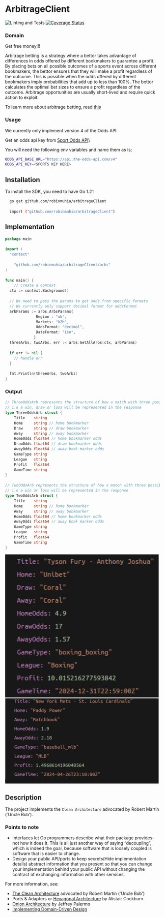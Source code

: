 # ArbitrageClient

![Linting and Tests](https://github.com/robinmuhia/arbitrageClient/actions/workflows/ci.yml/badge.svg)
[![Coverage Status](https://coveralls.io/repos/github.com/robinmuhia/arbitrageClientactions/badge.svg?branch=main)](https://coveralls.io/github.com/robinmuhia/arbitrageClient?branch=main)

### Domain

Get free money!!!

Arbitrage betting is a strategy where a bettor takes advantage of differences in odds offered by different bookmakers to guarantee a profit. By placing bets on all possible outcomes of a sports event across different bookmakers, the bettor ensures that they will make a profit regardless of the outcome. This is possible when the odds offered by different bookmakers imply probabilities that add up to less than 100%. The bettor calculates the optimal bet sizes to ensure a profit regardless of the outcome. Arbitrage opportunities are usually short-lived and require quick action to exploit.

To learn more about arbitrage betting, read [this](https://www.sbo.net/strategy/arbitrage-betting/)

### Usage

We currently only implement version 4 of the Odds API

Get an odds api key from [Sport Odds API](https://the-odds-api.com/)\

You will need the following env variables and name them as is;

```bash
ODDS_API_BASE_URL="https://api.the-odds-api.com/v4"
ODDS_API_KEY=<SPORTS KEY HERE>

```

## Installation

To install the SDK, you need to have Go 1.21

```bash
  go get github.com/robinmuhia/arbitrageClient

  import ("github.com/robinmuhia/arbitrageClient")
```

## Implementation

```go
package main

import (
  "context"

	"github.com/robinmuhia/arbitrageClient/arbs"
)

func main() {
	// Create a context
  ctx := context.Background()

  // We need to pass the params to get odds from specific formats
  // We currently only support decimal format for oddsFormat
  arbParams := arbs.ArbsParams{
              Region : "uk",
              Markets: "h2h",
              OddsFormat: "decimal",
              DateFormat: "iso",
             }
  threeArbs, twoArbs, err := arbs.GetAllArbs(ctx, arbParams)

  if err != nil {
    // handle err
  }

  fmt.Println(threeArbs, twoArbs)
}
```

### Output

```go
// ThreeOddsArb represents the structure of how a match with three possible outcomes
// i.e a win, draw or loss will be represented in the response
type ThreeOddsArb struct {
	Title    string
	Home     string // home bookmarker
	Draw     string // draw bookmarker
	Away     string // away bookmarker
	HomeOdds float64 // home bookmarker odds
	DrawOdds float64 // draw bookmarker ddds
	AwayOdds float64 // away book marker odds
	GameType string
	League   string
	Profit   float64
	GameTime string
}

// TwoOddsArb represents the structure of how a match with three possible outcomes
// i.e a win or loss will be represented in the response
type TwoOddsArb struct {
	Title    string
	Home     string // home bookmarker
	Away     string // away bookmarker
	HomeOdds float64 // home bookmarker odds
	AwayOdds float64 // away book marker odds
	GameType string
	League   string
	Profit   float64
	GameTime string
}

```

<img src="./assets/three.png" width="500" alt="# daraja-go"/>
<br/>
<img src="./assets/two.png" width="500" alt="# daraja-go"/>

## Description

The project implements the `Clean Architecture` advocated by
Robert Martin ('Uncle Bob').

### Points to note

- Interfaces let Go programmers describe what their package provides–not how it does it. This is all just another way of saying “decoupling”, which is indeed the goal, because software that is loosely coupled is software that is easier to change.
- Design your public API/ports to keep secrets(Hide implementation details)
  abstract information that you present so that you can change your implementation behind your public API without changing the contract of exchanging information with other services.

For more information, see:

- [The Clean Architecture](https://blog.8thlight.com/uncle-bob/2012/08/13/the-clean-architecture.html) advocated by Robert Martin ('Uncle Bob')
- Ports & Adapters or [Hexagonal Architecture](http://alistair.cockburn.us/Hexagonal+architecture) by Alistair Cockburn
- [Onion Architecture](http://jeffreypalermo.com/blog/the-onion-architecture-part-1/) by Jeffrey Palermo
- [Implementing Domain-Driven Design](http://www.amazon.com/Implementing-Domain-Driven-Design-Vaughn-Vernon/dp/0321834577)
